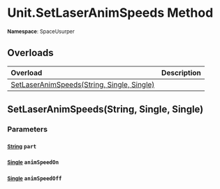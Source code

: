# Unit.SetLaserAnimSpeeds Method

<small>**Namespace**: SpaceUsurper</small>

## Overloads

<div markdown="1" class="member-table">

| Overload | Description |
| :------- | ----------- |
| [SetLaserAnimSpeeds(String, Single, Single)](#String_Single_Single_) |  | 

</div>

## SetLaserAnimSpeeds(String, Single, Single)
### Parameters
#### <small>[String](https://docs.microsoft.com/en-us/dotnet/api/system.string?view=netframework-4.5)</small> `part`

#### <small>[Single](https://docs.microsoft.com/en-us/dotnet/api/system.single?view=netframework-4.5)</small> `animSpeedOn`

#### <small>[Single](https://docs.microsoft.com/en-us/dotnet/api/system.single?view=netframework-4.5)</small> `animSpeedOff`

